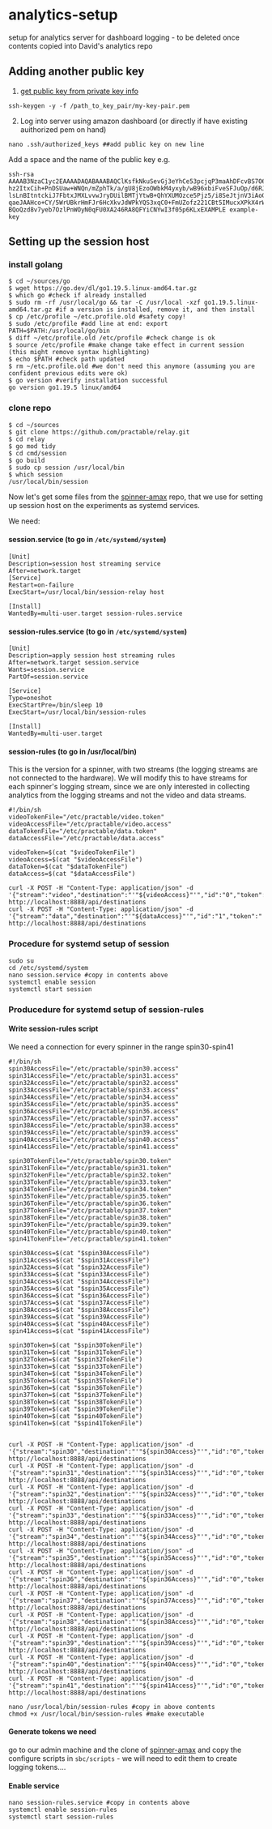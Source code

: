 # analytics-setup
setup for analytics server for dashboard logging - to be deleted once contents copied into David's analytics repo

## Adding another public key

1. [get public key from private key info](https://docs.aws.amazon.com/AWSEC2/latest/UserGuide/describe-keys.html#retrieving-the-public-key)

```
ssh-keygen -y -f /path_to_key_pair/my-key-pair.pem
```

2. Log into server using amazon dashboard (or directly if have existing auithorized pem on hand)

```
nano .ssh/authorized_keys ##add public key on new line
```

Add a space and the name of the public key e.g.

```
ssh-rsa AAAAB3NzaC1yc2EAAAADAQABAAABAQClKsfkNkuSevGj3eYhCe53pcjqP3maAhDFcvBS7O6V
hz2ItxCih+PnDSUaw+WNQn/mZphTk/a/gU8jEzoOWbkM4yxyb/wB96xbiFveSFJuOp/d6RJhJOI0iBXr
lsLnBItntckiJ7FbtxJMXLvvwJryDUilBMTjYtwB+QhYXUMOzce5Pjz5/i8SeJtjnV3iAoG/cQk+0FzZ
qaeJAAHco+CY/5WrUBkrHmFJr6HcXkvJdWPkYQS3xqC0+FmUZofz221CBt5IMucxXPkX4rWi+z7wB3Rb
BQoQzd8v7yeb7OzlPnWOyN0qFU0XA246RA8QFYiCNYwI3f05p6KLxEXAMPLE example-key
```

## Setting up the session host

### install golang

```
$ cd ~/sources/go
$ wget https://go.dev/dl/go1.19.5.linux-amd64.tar.gz
$ which go #check if already installed
$ sudo rm -rf /usr/local/go && tar -C /usr/local -xzf go1.19.5.linux-amd64.tar.gz #if a version is installed, remove it, and then install
$ cp /etc/profile ~/etc.profile.old #safety copy!
$ sudo /etc/profile #add line at end: export PATH=$PATH:/usr/local/go/bin
$ diff ~/etc/profile.old /etc/profile #check change is ok
$ source /etc/profile #make change take effect in current session (this might remove syntax highlighting)
$ echo $PATH #check path updated 
$ rm ~/etc.profile.old #we don't need this anymore (assuming you are confident previous edits were ok)
$ go version #verify installation successful
go version go1.19.5 linux/amd64
```

### clone repo

```
$ cd ~/sources
$ git clone https://github.com/practable/relay.git
$ cd relay
$ go mod tidy
$ cd cmd/session
$ go build
$ sudo cp session /usr/local/bin
$ which session 
/usr/local/bin/session
```

Now let's get some files from the [spinner-amax](https://github.com/practable/spinner-amax) repo, that we use for setting up session host on the experiments as systemd services.

We need:

#### session.service (to go in `/etc/systemd/system`)

```
[Unit]
Description=session host streaming service
After=network.target
[Service]
Restart=on-failure
ExecStart=/usr/local/bin/session-relay host

[Install]
WantedBy=multi-user.target session-rules.service
```

#### session-rules.service (to go in `/etc/systemd/system`)
```
[Unit]
Description=apply session host streaming rules
After=network.target session.service
Wants=session.service
PartOf=session.service

[Service]
Type=oneshot
ExecStartPre=/bin/sleep 10
ExecStart=/usr/local/bin/session-rules

[Install]
WantedBy=multi-user.target
```

#### session-rules (to go in /usr/local/bin)
This is the version for a spinner, with two streams (the logging streams are not connected to the hardware). We will modify this to have streams for each spinner's logging stream, since we are only interested in collecting analytics from the logging streams and not the video and data streams.
```
#!/bin/sh
videoTokenFile="/etc/practable/video.token"
videoAccessFile="/etc/practable/video.access"
dataTokenFile="/etc/practable/data.token"
dataAccessFile="/etc/practable/data.access"

videoToken=$(cat "$videoTokenFile")
videoAccess=$(cat "$videoAccessFile")
dataToken=$(cat "$dataTokenFile")
dataAccess=$(cat "$dataAccessFile")

curl -X POST -H "Content-Type: application/json" -d '{"stream":"video","destination":"'"${videoAccess}"'","id":"0","token":"'"${videoToken}"'"}' http://localhost:8888/api/destinations
curl -X POST -H "Content-Type: application/json" -d '{"stream":"data","destination":"'"${dataAccess}"'","id":"1","token":"'"${dataToken}"'"}' http://localhost:8888/api/destinations 
```



### Procedure for systemd setup of session

```
sudo su
cd /etc/systemd/system
nano session.service #copy in contents above
systemctl enable session
systemctl start session

```

### Producedure for systemd setup of session-rules

#### Write session-rules script 

We need a connection for every spinner in the range spin30-spin41
```
#!/bin/sh
spin30AccessFile="/etc/practable/spin30.access"
spin31AccessFile="/etc/practable/spin31.access"
spin32AccessFile="/etc/practable/spin32.access"
spin33AccessFile="/etc/practable/spin33.access"
spin34AccessFile="/etc/practable/spin34.access"
spin35AccessFile="/etc/practable/spin35.access"
spin36AccessFile="/etc/practable/spin36.access"
spin37AccessFile="/etc/practable/spin37.access"
spin38AccessFile="/etc/practable/spin38.access"
spin39AccessFile="/etc/practable/spin39.access"
spin40AccessFile="/etc/practable/spin40.access"
spin41AccessFile="/etc/practable/spin41.access"

spin30TokenFile="/etc/practable/spin30.token"
spin31TokenFile="/etc/practable/spin31.token"
spin32TokenFile="/etc/practable/spin32.token"
spin33TokenFile="/etc/practable/spin33.token"
spin34TokenFile="/etc/practable/spin34.token"
spin35TokenFile="/etc/practable/spin35.token"
spin36TokenFile="/etc/practable/spin36.token"
spin37TokenFile="/etc/practable/spin37.token"
spin38TokenFile="/etc/practable/spin38.token"
spin39TokenFile="/etc/practable/spin39.token"
spin40TokenFile="/etc/practable/spin40.token"
spin41TokenFile="/etc/practable/spin41.token"

spin30Access=$(cat "$spin30AccessFile")
spin31Access=$(cat "$spin31AccessFile")
spin32Access=$(cat "$spin32AccessFile")
spin33Access=$(cat "$spin33AccessFile")
spin34Access=$(cat "$spin34AccessFile")
spin35Access=$(cat "$spin35AccessFile")
spin36Access=$(cat "$spin36AccessFile")
spin37Access=$(cat "$spin37AccessFile")
spin38Access=$(cat "$spin38AccessFile")
spin39Access=$(cat "$spin39AccessFile")
spin40Access=$(cat "$spin40AccessFile")
spin41Access=$(cat "$spin41AccessFile")

spin30Token=$(cat "$spin30TokenFile")
spin31Token=$(cat "$spin31TokenFile")
spin32Token=$(cat "$spin32TokenFile")
spin33Token=$(cat "$spin33TokenFile")
spin34Token=$(cat "$spin34TokenFile")
spin35Token=$(cat "$spin35TokenFile")
spin36Token=$(cat "$spin36TokenFile")
spin37Token=$(cat "$spin37TokenFile")
spin38Token=$(cat "$spin38TokenFile")
spin39Token=$(cat "$spin39TokenFile")
spin40Token=$(cat "$spin40TokenFile")
spin41Token=$(cat "$spin41TokenFile")


curl -X POST -H "Content-Type: application/json" -d '{"stream":"spin30","destination":"'"${spin30Access}"'","id":"0","token":"'"${spin30Token}"'"}' http://localhost:8888/api/destinations
curl -X POST -H "Content-Type: application/json" -d '{"stream":"spin31","destination":"'"${spin31Access}"'","id":"0","token":"'"${spin31Token}"'"}' http://localhost:8888/api/destinations
curl -X POST -H "Content-Type: application/json" -d '{"stream":"spin32","destination":"'"${spin32Access}"'","id":"0","token":"'"${spin32Token}"'"}' http://localhost:8888/api/destinations
curl -X POST -H "Content-Type: application/json" -d '{"stream":"spin33","destination":"'"${spin33Access}"'","id":"0","token":"'"${spin33Token}"'"}' http://localhost:8888/api/destinations
curl -X POST -H "Content-Type: application/json" -d '{"stream":"spin34","destination":"'"${spin34Access}"'","id":"0","token":"'"${spin34Token}"'"}' http://localhost:8888/api/destinations
curl -X POST -H "Content-Type: application/json" -d '{"stream":"spin35","destination":"'"${spin35Access}"'","id":"0","token":"'"${spin35Token}"'"}' http://localhost:8888/api/destinations
curl -X POST -H "Content-Type: application/json" -d '{"stream":"spin36","destination":"'"${spin36Access}"'","id":"0","token":"'"${spin36Token}"'"}' http://localhost:8888/api/destinations
curl -X POST -H "Content-Type: application/json" -d '{"stream":"spin37","destination":"'"${spin37Access}"'","id":"0","token":"'"${spin37Token}"'"}' http://localhost:8888/api/destinations
curl -X POST -H "Content-Type: application/json" -d '{"stream":"spin38","destination":"'"${spin38Access}"'","id":"0","token":"'"${spin38Token}"'"}' http://localhost:8888/api/destinations
curl -X POST -H "Content-Type: application/json" -d '{"stream":"spin39","destination":"'"${spin39Access}"'","id":"0","token":"'"${spin39Token}"'"}' http://localhost:8888/api/destinations
curl -X POST -H "Content-Type: application/json" -d '{"stream":"spin40","destination":"'"${spin40Access}"'","id":"0","token":"'"${spin40Token}"'"}' http://localhost:8888/api/destinations
curl -X POST -H "Content-Type: application/json" -d '{"stream":"spin41","destination":"'"${spin41Access}"'","id":"0","token":"'"${spin41Token}"'"}' http://localhost:8888/api/destinations
```

```
nano /usr/local/bin/session-rules #copy in above contents
chmod +x /usr/local/bin/session-rules #make executable
```

#### Generate tokens we need 

go to our admin machine and the clone of [spinner-amax](https://github.com/practable/spinner-amax) and copy the configure scripts in `sbc/scripts` - we will need to edit them to create logging tokens....




#### Enable service

```
nano session-rules.service #copy in contents above
systemctl enable session-rules
systemctl start session-rules
```
